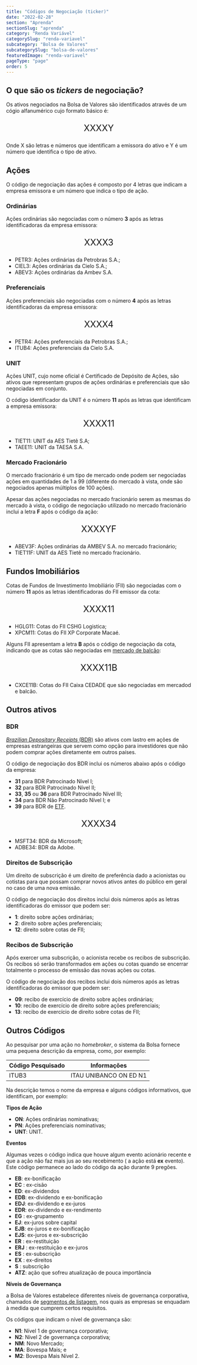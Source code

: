 ```yaml
---
title: "Códigos de Negociação (ticker)"
date: "2022-02-28"
section: "Aprenda"
sectionSlug: "aprenda"
category: "Renda Variável"
categorySlug: "renda-variavel"
subcategory: "Bolsa de Valores"
subcategorySlug: "bolsa-de-valores"
featuredImage: "renda-variavel"
pageType: "page"
order: 5
---
```


## O que são os *tickers* de negociação?

Os ativos negociados na Bolsa de Valores são identificados através de um cógio alfanumérico cujo formato básico é:

<p style="text-align:center; font-size: 1.5rem;">XXXXY</p>

Onde X são letras e números que identificam a emissora do ativo e Y é um número que identifica o tipo de ativo.

## Ações

O código de negociação das ações é composto por 4 letras que indicam a empresa emissora e um número que indica o tipo de ação.

### Ordinárias

Ações ordinárias são negociadas com o número **3** após as letras identificadoras da empresa emissora:

<p style="text-align:center; font-size: 1.5rem;">XXXX3</p>

- PETR3: Ações ordinárias da Petrobras S.A.;
- CIEL3: Ações ordinárias da Cielo S.A.;
- ABEV3: Ações ordinárias da Ambev S.A.

### Preferenciais

Ações preferenciais são negociadas com o número **4** após as letras identificadoras da empresa emissora:

<p style="text-align:center; font-size: 1.5rem;">XXXX4</p>

- PETR4: Ações preferenciais da Petrobras S.A.;
- ITUB4: Ações preferenciais da Cielo S.A.


### UNIT

Ações UNIT, cujo nome oficial é Certificado de Depósito de Ações, são ativos que representam grupos de ações ordinárias e preferenciais que são negociadas em conjunto.

O código identificador da UNIT é o número **11** após as letras que identificam a empresa emissora:

<p style="text-align:center; font-size: 1.5rem;">XXXX11</p>

- TIET11: UNIT da AES Tietê S.A;
- TAEE11: UNIT da TAESA S.A.

### Mercado Fracionário

O mercado fracionário é um tipo de mercado onde podem ser negociadas ações em quantidades de 1 a 99 (diferente do mercado à vista, onde são negociados apenas múltiplos de 100 ações).

Apesar das ações negociadas no mercado fracionário serem as mesmas do mercado à vista, o código de negociação utilizado no mercado fracionário inclui a letra **F** após o código da ação:

<p style="text-align:center; font-size: 1.5rem;">XXXXYF</p>

- ABEV3F: Ações ordinárias da AMBEV S.A. no mercado fracionário;
- TIET11F: UNIT da AES Tietê no mercado fracionário.


## Fundos Imobiliários

Cotas de Fundos de Investimento Imobiliário (FII) são negociadas com o número **11** após as letras identificadoras do FII emissor da cota:

<p style="text-align:center; font-size: 1.5rem;">XXXX11</p>

- HGLG11: Cotas do FII CSHG Logistica;
- XPCM11: Cotas do FII XP Corporate Macaé.

Alguns FII apresentam a letra **B** após o código de negociação da cota, indicando que as cotas são negociadas em [mercado de balcão](./tipos-de-mercado):

<p style="text-align:center; font-size: 1.5rem;">XXXX11B</p>

- CXCE11B: Cotas do FII Caixa CEDADE que são negociadas em mercadod e balcão.


## Outros ativos
### BDR

[*Brazilian Depositary Receipts* (BDR)](/aprenda/renda-variavel/acoes/tipos-de-acoes) são ativos com lastro em ações de empresas estrangeiras que servem como opção para investidores que não podem comprar ações diretamente em outros países.

O código de negociação dos BDR inclui os números abaixo após o código da empresa:

- **31** para BDR Patrocinado Nível I;
- **32** para BDR Patrocinado Nível II;
- **33**, **35** ou **36** para BDR Patrocinado Nível III;
- **34** para BDR Não Patrocinado Nível I; e
- **39** para BDR de [ETF](/enciclopedia/termos/e/etf).


<p style="text-align:center; font-size: 1.5rem;">XXXX34</p>

- MSFT34: BDR da Microsoft;
- ADBE34: BDR da Adobe.

### Direitos de Subscrição

Um direito de subscrição é um direito de preferência dado a acionistas ou cotistas para que possam comprar novos ativos antes do público em geral no caso de uma nova emissão.

O código de negociação dos direitos inclui dois números após as letras identificadoras do emissor que podem ser:

- **1**: direito sobre ações ordinárias;
- **2**: direito sobre ações preferenciais;
- **12**: direito sobre cotas de FII;

### Recibos de Subscrição

Após exercer uma subscrição, o acionista recebe os recibos de subscrição. Os recibos só serão transformados em ações ou cotas quando se encerrar totalmente o processo de emissão das novas ações ou cotas.

O código de negociação dos recibos inclui dois números após as letras identificadoras do emissor que podem ser:

- **09**: recibo de exercício de direito sobre ações ordinárias;
- **10**: recibo de exercício de direito sobre ações preferenciais;
- **13**: recibo de exercício de direito sobre cotas de FII;

## Outros Códigos

Ao pesquisar por uma ação no *homebroker*, o sistema da Bolsa fornece uma pequena descrição da empresa, como, por exemplo:

| Código Pesquisado | Informações            |
|-------------------|------------------------|
| ITUB3             | ITAU UNIBANCO ON ED N1 |

Na descrição temos o nome da empresa e alguns códigos informativos, que identificam, por exemplo:


**Tipos de Ação**

- **ON**: Ações ordinárias nominativas;
- **PN**: Ações preferenciais nominativas;
- **UNT**: UNIT.

**Eventos**

Algumas vezes o código indica que houve algum evento acionário recente e que a ação não faz mais jus ao seu recebimento ( a ação está **ex** evento). Este código permanece ao lado do código da ação durante 9 pregões.

- **EB**: ex-bonificação
- **EC** : ex-cisão
- **ED**: ex-dividendos
- **EDB**: ex-dividendo e ex-bonificação
- **EDJ**: ex-dividendo e ex-juros
- **EDR**: ex-dividendo e ex-rendimento
- **EG** : ex-grupamento
- **EJ**: ex-juros sobre capital
- **EJB**: ex-juros e ex-bonificação
- **EJS**: ex-juros e ex-subscrição
- **ER** : ex-restituição
- **ERJ** : ex-restituição e ex-juros
- **ES** : ex-subscrição
- **EX** : ex-direitos
- **S** : subscrição
- **ATZ**: ação que sofreu atualização de pouca importância


**Níveis de Governança**

a Bolsa de Valores estabelece diferentes níveis de governança corporativa, chamados de [segmentos de listagem](./segmentos-de-listagem), nos quais as empresas se enquadam à medida que cumprem certos requisitos.

Os códigos que indicam o nível de governança são:

- **N1**: Nível 1 de governança corporativa;
- **N2**: Nível 2 de governança corporativa;
- **NM**: Novo Mercado;
- **MA**: Bovespa Mais; e
- **M2**: Bovespa Mais Nível 2.

